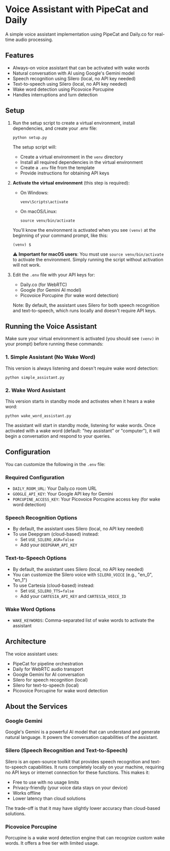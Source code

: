 # Voice Assistant with PipeCat and Daily

A simple voice assistant implementation using PipeCat and Daily.co for real-time audio processing.

## Features

- Always-on voice assistant that can be activated with wake words
- Natural conversation with AI using Google's Gemini model
- Speech recognition using Silero (local, no API key needed)
- Text-to-speech using Silero (local, no API key needed)
- Wake word detection using Picovoice Porcupine
- Handles interruptions and turn detection

## Setup

1. Run the setup script to create a virtual environment, install dependencies, and create your .env file:
   ```
   python setup.py
   ```

   The setup script will:
   - Create a virtual environment in the `venv` directory
   - Install all required dependencies in the virtual environment
   - Create a `.env` file from the template
   - Provide instructions for obtaining API keys

2. **Activate the virtual environment** (this step is required):
   - On Windows:
     ```
     venv\Scripts\activate
     ```
   - On macOS/Linux:
     ```
     source venv/bin/activate
     ```

   You'll know the environment is activated when you see `(venv)` at the beginning of your command prompt, like this:
   ```
   (venv) $
   ```

   ⚠️ **Important for macOS users**: You must use `source venv/bin/activate` to activate the environment. Simply running the script without activation will not work.

3. Edit the `.env` file with your API keys for:
   - Daily.co (for WebRTC)
   - Google (for Gemini AI model)
   - Picovoice Porcupine (for wake word detection)

   Note: By default, the assistant uses Silero for both speech recognition and text-to-speech, which runs locally and doesn't require API keys.

## Running the Voice Assistant

Make sure your virtual environment is activated (you should see `(venv)` in your prompt) before running these commands:

### 1. Simple Assistant (No Wake Word)

This version is always listening and doesn't require wake word detection:

```
python simple_assistant.py
```

### 2. Wake Word Assistant

This version starts in standby mode and activates when it hears a wake word:

```
python wake_word_assistant.py
```

The assistant will start in standby mode, listening for wake words. Once activated with a wake word (default: "hey assistant" or "computer"), it will begin a conversation and respond to your queries.

## Configuration

You can customize the following in the `.env` file:

### Required Configuration
- `DAILY_ROOM_URL`: Your Daily.co room URL
- `GOOGLE_API_KEY`: Your Google API key for Gemini
- `PORCUPINE_ACCESS_KEY`: Your Picovoice Porcupine access key (for wake word detection)

### Speech Recognition Options
- By default, the assistant uses Silero (local, no API key needed)
- To use Deepgram (cloud-based) instead:
  - Set `USE_SILERO_ASR=false`
  - Add your `DEEPGRAM_API_KEY`

### Text-to-Speech Options
- By default, the assistant uses Silero (local, no API key needed)
- You can customize the Silero voice with `SILERO_VOICE` (e.g., "en_0", "en_1")
- To use Cartesia (cloud-based) instead:
  - Set `USE_SILERO_TTS=false`
  - Add your `CARTESIA_API_KEY` and `CARTESIA_VOICE_ID`

### Wake Word Options
- `WAKE_KEYWORDS`: Comma-separated list of wake words to activate the assistant

## Architecture

The voice assistant uses:
- PipeCat for pipeline orchestration
- Daily for WebRTC audio transport
- Google Gemini for AI conversation
- Silero for speech recognition (local)
- Silero for text-to-speech (local)
- Picovoice Porcupine for wake word detection

## About the Services

### Google Gemini
Google's Gemini is a powerful AI model that can understand and generate natural language. It powers the conversation capabilities of the assistant.

### Silero (Speech Recognition and Text-to-Speech)
Silero is an open-source toolkit that provides speech recognition and text-to-speech capabilities. It runs completely locally on your machine, requiring no API keys or internet connection for these functions. This makes it:
- Free to use with no usage limits
- Privacy-friendly (your voice data stays on your device)
- Works offline
- Lower latency than cloud solutions

The trade-off is that it may have slightly lower accuracy than cloud-based solutions.

### Picovoice Porcupine
Porcupine is a wake word detection engine that can recognize custom wake words. It offers a free tier with limited usage.
